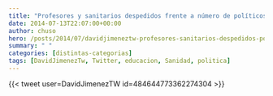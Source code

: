 ```yaml
---
title: "Profesores y sanitarios despedidos frente a número de políticos"
date: 2014-07-13T22:07:00+00:00
author: chuso
hero: /posts/2014/07/davidjimeneztw-profesores-sanitarios-despedidos-politicos/index.png
summary: " "
categories: [distintas-categorias]
tags: [DavidJimenezTw, Twitter, educacion, Sanidad, politica]
---
```

{{< tweet user=DavidJimenezTW id=484644773362274304 >}}
